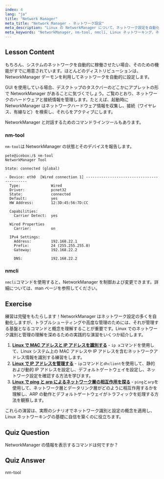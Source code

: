 ```yaml
---
index: 4
lang: "ja"
title: "Network Manager"
meta_title: "Network Manager - ネットワーク設定"
meta_description: "Linux の NetworkManager について、ネットワーク設定を自動化する方法、nm-tool および nmcli コマンドの使用方法を学びます。この初心者向けガイドで始めましょう！"
meta_keywords: "NetworkManager, nm-tool, nmcli, Linux ネットワーキング，ネットワーク設定，Linux チュートリアル，初心者向けガイド"
---
```


## Lesson Content

もちろん、システムのネットワークを自動的に稼働させたい場合、そのための機能がすでに用意されています。ほとんどのディストリビューションは、NetworkManager デーモンを利用してネットワークを自動的に設定します。

GUI を使用している場合、デスクトップのタスクバーのどこかにアプレットの形で NetworkManager があることに気づくでしょう。ご覧のとおり、ネットワークのハードウェアと接続情報を管理します。たとえば、起動時に NetworkManager はネットワークハードウェア情報を収集し、接続（ワイヤレス、有線など）を検索し、それらをアクティブにします。

NetworkManager と対話するためのコマンドラインツールもあります。

### nm-tool

`nm-tool`は NetworkManager の状態とそのデバイスを報告します。

```plaintext
pete@icebox:/$ nm-tool
NetworkManager Tool

State: connected (global)

- Device: eth0  [Wired connection 1] -------------------------------------------
  Type:              Wired
  Driver:            pcnet32
  State:             connected
  Default:           yes
  HW Address:        12:3D:45:56:7D:CC

  Capabilities:
    Carrier Detect:  yes

  Wired Properties
    Carrier:         on

  IPv4 Settings:
    Address:         192.168.22.1
    Prefix:          24 (255.255.255.0)
    Gateway:         192.168.22.2

    DNS:             192.168.22.2
```

### nmcli

`nmcli`コマンドを使用すると、NetworkManager を制御および変更できます。詳細については、man ページを参照してください。

## Exercise

練習は完璧をもたらします！NetworkManager はネットワーク設定の多くを自動化しますが、トラブルシューティングや高度な管理のためには、それが管理する基盤となるコマンドと概念を理解することが重要です。Linux でのネットワーク識別と管理の理解を深めるための実践的な演習をいくつか紹介します。

1. **[Linux で MAC アドレスと IP アドレスを識別する](https://labex.io/ja/labs/comptia-identify-mac-and-ip-addresses-in-linux-592731)** - `ip a`コマンドを使用して、Linux システム上の MAC アドレスや IP アドレスを含むネットワークアドレス情報を識別する練習をします。
2. **[Linux で IP アドレスを管理する](https://labex.io/ja/labs/comptia-manage-ip-addressing-in-linux-592736)** - `ip`コマンドと`dhclient`を使用して、静的および動的 IP アドレスを設定し、デフォルトゲートウェイを設定し、ネットワーク設定を確認する方法を学びます。
3. **[Linux で ping と arp によるネットワーク層の相互作用を探る](https://labex.io/ja/labs/comptia-explore-network-layer-interaction-with-ping-and-arp-in-linux-592746)** - `ping`と`arp`を使用して、ネットワーク層とデータリンク層がどのように相互作用するかを理解し、ARP の動作とデフォルトゲートウェイがトラフィックを処理する方法を観察します。

これらの演習は、実際のシナリオでネットワーク識別と設定の概念を適用し、Linux ネットワーキングの基礎に自信を築くのに役立ちます。

## Quiz Question

NetworkManager の情報を表示するコマンドは何ですか？

## Quiz Answer

nm-tool
